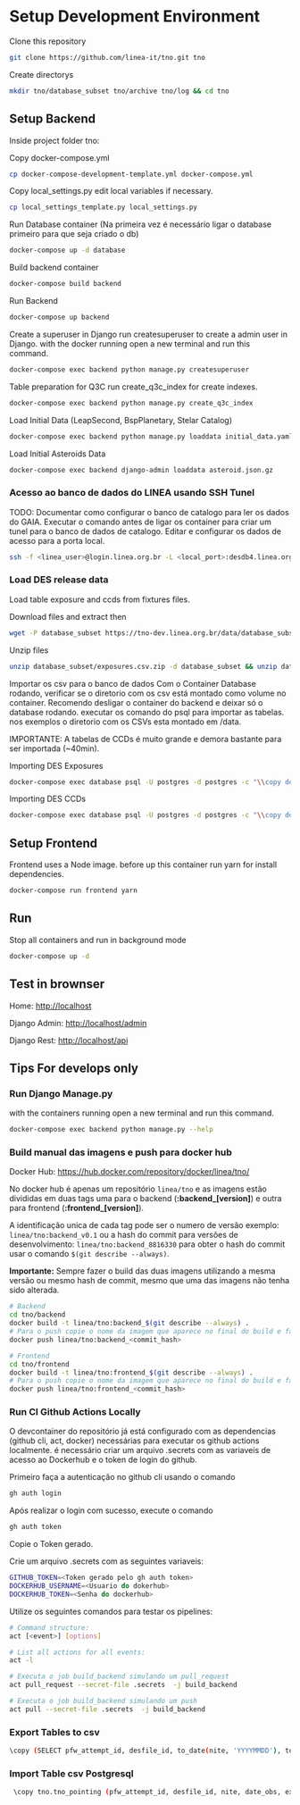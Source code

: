 # Setup Development Environment

Clone this repository

```bash
git clone https://github.com/linea-it/tno.git tno
```

Create directorys

```bash
mkdir tno/database_subset tno/archive tno/log && cd tno
```

## Setup Backend

Inside project folder tno:

Copy docker-compose.yml

```bash
cp docker-compose-development-template.yml docker-compose.yml
```

Copy local_settings.py edit local variables if necessary.

```bash
cp local_settings_template.py local_settings.py
```

Run Database container (Na primeira vez é necessário ligar o database primeiro para que seja criado o db)

```bash
docker-compose up -d database
```

Build backend container

```bash
docker-compose build backend
```

Run Backend

```bash
docker-compose up backend
```

Create a superuser in Django
run createsuperuser to create a admin user in Django.
with the docker running open a new terminal and run this command.

```bash
docker-compose exec backend python manage.py createsuperuser
```

Table preparation for Q3C
run create_q3c_index for create indexes.

```bash
docker-compose exec backend python manage.py create_q3c_index
```

Load Initial Data (LeapSecond, BspPlanetary, Stelar Catalog)

```bash
docker-compose exec backend python manage.py loaddata initial_data.yaml
```

Load Initial Asteroids Data

```bash
docker-compose exec backend django-admin loaddata asteroid.json.gz
```


### Acesso ao banco de dados do LINEA usando SSH Tunel
TODO: Documentar como configurar o banco de catalogo para ler os dados do GAIA.
Executar o comando antes de ligar os container para criar um tunel para o banco de dados de catalogo. 
Editar e configurar os dados de acesso para a porta local.
```bash
ssh -f <linea_user>@login.linea.org.br -L <local_port>:desdb4.linea.org.br:5432 -N
```

### Load DES release data

Load table exposure and ccds from fixtures files.

Download files and extract then

```bash
wget -P database_subset https://tno-dev.linea.org.br/data/database_subset/exposures.csv.zip && wget -P database_subset https://tno-dev.linea.org.br/data/database_subset/ccds.csv.zip
```

Unzip files

```bash
unzip database_subset/exposures.csv.zip -d database_subset && unzip database_subset/ccds.csv.zip -d database_subset
```

Importar os csv para o banco de dados
Com o Container Database rodando, verificar se o diretorio com os csv está montado como volume no container.
Recomendo desligar o container do backend e deixar só o database rodando.
executar os comando do psql para importar as tabelas. nos exemplos o diretorio com os CSVs esta montado em /data.

IMPORTANTE: A tabelas de CCDs é muito grande e demora bastante para ser importada (~40min).

Importing DES Exposures

```bash
docker-compose exec database psql -U postgres -d postgres -c "\\copy des_exposure from '/data/exposures.csv' DELIMITER '|' CSV HEADER"
```

Importing DES CCDs

```bash
docker-compose exec database psql -U postgres -d postgres -c "\\copy des_ccd from '/data/ccds.csv' DELIMITER '|' CSV HEADER"
```

## Setup Frontend

Frontend uses a Node image. before up this container run yarn for install dependencies.

```bash
docker-compose run frontend yarn
```

## Run

Stop all containers and run in background mode

```bash
docker-compose up -d
```

## Test in brownser

Home: <http://localhost>

Django Admin: <http://localhost/admin>

Django Rest: <http://localhost/api>

## Tips For develops only

### Run Django Manage.py

with the containers running open a new terminal and run this command.

```bash
docker-compose exec backend python manage.py --help
```

### Build manual das imagens e push para docker hub

Docker Hub: <https://hub.docker.com/repository/docker/linea/tno/>

No docker hub é apenas um repositório `linea/tno` e as imagens estão divididas em duas tags uma para o backend (**:backend_[version]**) e outra para frontend (**:frontend_[version]**). 

A identificação unica de cada tag pode ser o numero de versão exemplo: `linea/tno:backend_v0.1` ou a hash do commit para versões de desenvolvimento: `linea/tno:backend_8816330` para obter o hash do commit usar o comando `$(git describe --always)`.

**Importante:** Sempre fazer o build das duas imagens utilizando a mesma versão ou mesmo hash de commit, mesmo que uma das imagens não tenha sido alterada.

```bash
# Backend
cd tno/backend
docker build -t linea/tno:backend_$(git describe --always) .
# Para o push copie o nome da imagem que aparece no final do build e faça o docker push 
docker push linea/tno:backend_<commit_hash>

# Frontend
cd tno/frontend
docker build -t linea/tno:frontend_$(git describe --always) .
# Para o push copie o nome da imagem que aparece no final do build e faça o docker push 
docker push linea/tno:frontend_<commit_hash>
```

### Run CI Github Actions Locally

O devcontainer do repositório já está configurado com as dependencias (github cli, act, docker) necessárias para executar os github actions localmente. 
é necessário criar um arquivo .secrets com as variaveis de acesso ao Dockerhub e o token de login do github. 

Primeiro faça a autenticação no github cli usando o comando 
```bash
gh auth login
```
Após realizar o login com sucesso, execute o comando 

```bash
gh auth token
```
Copie o Token gerado. 

Crie um arquivo .secrets com as seguintes variaveis:

```bash
GITHUB_TOKEN=<Token gerado pelo gh auth token>
DOCKERHUB_USERNAME=<Usuario do dokerhub>
DOCKERHUB_TOKEN=<Senha do dockerhub>
```

Utilize os seguintes comandos para testar os pipelines:

```bash
# Command structure:
act [<event>] [options]

# List all actions for all events:
act -l

# Executa o job build_backend simulando um pull_request
act pull_request --secret-file .secrets  -j build_backend 

# Executa o job build_backend simulando um push
act pull --secret-file .secrets  -j build_backend
```

### Export Tables to csv

```bash
\copy (SELECT pfw_attempt_id, desfile_id, to_date(nite, 'YYYYMMDD'), to_timestamp(date_obs,'YYYY-MM-DD"X"HH24:MI:SS.US'), expnum, ccdnum, band, exptime, cloud_apass, cloud_nomad, t_eff, crossra0, radeg, decdeg, racmin, racmax, deccmin, deccmax, ra_cent, dec_cent, rac1, rac2, rac3, rac4, decc1, decc2, decc3, decc4, ra_size, dec_size, path, filename, compression, FALSE FROM tno.pointings ORDER BY date_obs DESC ) TO '/home/glauber.costa/tbl_pointings.csv' WITH (FORMAT csv, DELIMITER ';')
```

### Import Table csv Postgresql

```bash
 \copy tno.tno_pointing (pfw_attempt_id, desfile_id, nite, date_obs, expnum, ccdnum, band, exptime, cloud_apass, cloud_nomad, t_eff, crossra0, radeg, decdeg, racmin, racmax, deccmin, deccmax, ra_cent, dec_cent, rac1, rac2, rac3, rac4, decc1, decc2, decc3, decc4, ra_size, dec_size, path, filename, compression, downloaded) FROM '/home/glauber.costa/tbl_pointings.csv' WITH (FORMAT csv, DELIMITER ';')
```
